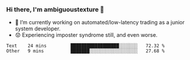 ### Hi there, I'm ambiguoustexture 👋

<!--
**ambiguoustexture/ambiguoustexture** is a ✨ _special_ ✨ repository because its `README.md` (this file) appears on your GitHub profile.

Here are some ideas to get you started:
-->
- 🔭 I’m currently working on automated/low-latency trading as a junior system developer.
- :worried: Experiencing imposter syndrome still, and even worse.

<!--START_SECTION:waka-->

```text
Text    24 mins         ██████████████████░░░░░░░   72.32 %
Other   9 mins          ███████░░░░░░░░░░░░░░░░░░   27.68 %
```

<!--END_SECTION:waka-->
